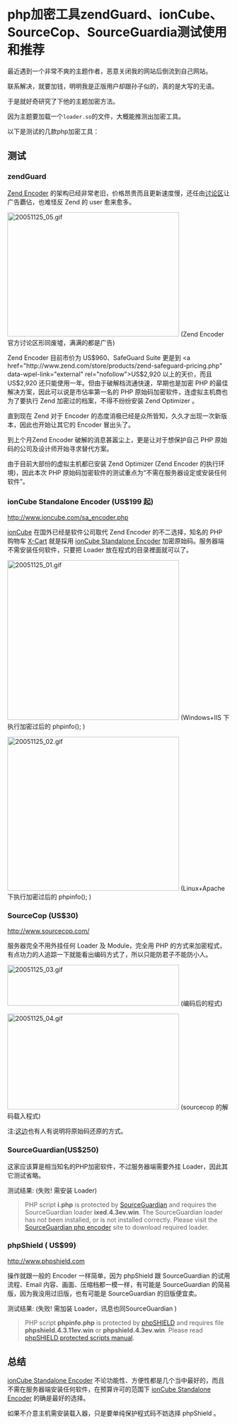 # php加密工具zendGuard、ionCube、SourceCop、SourceGuardia测试使用和推荐

最近遇到一个非常不爽的主题作者，恶意关闭我的网站后倒流到自己网站。

联系解决，就要加钱，明明我是正版用户却跟孙子似的，真的是大写的无语。

于是就好奇研究了下他的主题加密方法。

因为主题要加载一个`loader.so`的文件，大概能推测出加密工具。

以下是测试的几款php加密工具：

## 测试

### zendGuard

<a href="http://www.zend.com/store/products/zend-encoder.php" data-wpel-link="external" rel="nofollow">Zend Encoder</a> 的架构已经非常老旧，价格昂贵而且更新速度慢，还任由<a href="http://www.zend.com/phorum/list.php?num=8" data-wpel-link="external" rel="nofollow">讨论区</a>让广告覇佔，也难怪反 Zend 的 user 愈来愈多。

<a href="https://ossimg.yzitc.com/2022/03/24/86b5a85487e09.gif" data-wpel-link="internal"><img alt="20051125_05.gif" src="https://ossimg.yzitc.com/2022/03/24/86b5a85487e09.gif" width="388" height="280" border="0"></a>
(Zend Encoder 官方讨论区形同废墟，满满的都是广告)

Zend Encoder 目前市价为 US$960、SafeGuard Suite  更是到 <a href="http://www.zend.com/store/products/zend-safeguard-pricing.php" data-wpel-link="external" rel="nofollow">US$2,920</a> 以上的天价，而且 US$2,920 还只能使用一年。但由于破解档流通快速，早期也是加密 PHP 的最佳解决方案，因此可以说是市佔率第一名的 PHP 原始码加密软件，连虚拟主机商也为了要执行 Zend 加密过的档案，不得不纷纷安装 Zend Optimizer 。

直到现在 Zend 对于 Encoder 的态度消极已经是众所皆知，久久才出现一次新版本，因此也开始让其它的 Encoder 冒出头了。

到上个月Zend Encoder 破解的消息甚嚣尘上，更是让对于想保护自己 PHP 原始码的公司及设计师开始寻求替代方案。

由于目前大部份的虚拟主机都已安装 Zend Optimizer (Zend Encoder 的执行环境)，因此本次 PHP 原始码加密软件的测试重点为“不需在服务器设定或安装任何软件”。

### ionCube  Standalone Encoder (US$199 起)

<a href="http://www.ioncube.com/sa_encoder.php?xp=NXEZWA" data-wpel-link="external" rel="nofollow">http://www.ioncube.com/sa_encoder.php</a>

<a href="http://www.ioncube.com?xp=NXEZWA" data-wpel-link="external" rel="nofollow">ionCube</a> 在国外已经是软件公司取代 Zend Encoder 的不二选择，知名的 PHP 购物车 <a href="http://www.x-cart.com" data-wpel-link="external" rel="nofollow">X-Cart</a> 就是採用 <a href="http://www.ioncube.com/sa_encoder.php?xp=NXEZWA" data-wpel-link="external" rel="nofollow">ionCube Standalone Encoder</a> 加密原始码。服务器端不需安装任何软件，只要把  Loader 放在程式的目录裡面就可以了。

<a href="https://ossimg.yzitc.com/2022/03/24/1b154a65558d1.gif" data-wpel-link="internal"><img alt="20051125_01.gif" src="https://ossimg.yzitc.com/2022/03/24/1b154a65558d1.gif" width="388" height="360" border="0"></a>
(Windows+IIS 下执行加密过后的 phpinfo(); )

<a href="https://ossimg.yzitc.com/2022/03/24/8478a9d71ad8a.gif" data-wpel-link="internal"><img alt="20051125_02.gif" src="https://ossimg.yzitc.com/2022/03/24/8478a9d71ad8a.gif" width="388" height="347" border="0"></a>
(Linux+Apache 下执行加密过后的 phpinfo(); )

### SourceCop (US$30)

<a href="http://www.sourcecop.com/" data-wpel-link="external" rel="nofollow">http://www.sourcecop.com/</a>

服务器完全不用外挂任何 Loader 及 Module，完全用 PHP 的方式来加密程式，有点功力的人追踪一下就能看出编码方式了，所以只能防君子不能防小人。

<a href="https://ossimg.yzitc.com/2022/03/24/9ef05f1172b6a.gif" data-wpel-link="internal"><img alt="20051125_03.gif" src="https://ossimg.yzitc.com/2022/03/24/9ef05f1172b6a.gif" width="388" height="92" border="0"></a>
(编码后的程式)

<a href="https://ossimg.yzitc.com/2022/03/24/1465c2c1f4f55.gif" data-wpel-link="internal"><img alt="20051125_04.gif" src="https://ossimg.yzitc.com/2022/03/24/1465c2c1f4f55.gif" width="388" height="216" border="0"></a>
(sourcecop 的解码载入程式)

注:<a href="http://www.networksecuritytech.com/viewtopic.php?t=3854&amp;postdays=0&amp;postorder=asc&amp;start=10" data-wpel-link="external" rel="nofollow">这边</a>也有人有说明将原始码还原的方式。

### SourceGuardian(US$250)

这家应该算是相当知名的PHP加密软件，不过服务器端需要外挂 Loader，因此其它测试省略。

测试结果: (失败! 需安装 Loader)

<blockquote>PHP script <b>i.php</b> is protected by <a href="http://www.sourceguardian.com/">SourceGuardian</a> and requires the SourceGuardian loader <b>ixed.4.3ev.win</b>. The SourceGuardian loader has not been installed, or is not installed correctly. Please visit the <a href="http://www.sourceguardian.com/ixeds/">SourceGuardian php encoder</a> site to download required loader.
</blockquote>

### phpShield ( US$99)

<a href="http://www.phpshield.com" data-wpel-link="external" rel="nofollow">http://www.phpshield.com</a>

操作就跟一般的 Encoder 一样简单，因为 phpShield 跟 SourceGuardian 的试用流程、Email 内容、画面、压缩档都一模一样，有可能是 SourceGuardian 的简易版，因为我没用过旧版，也有可能是 SourceGuardian 的旧版便宜卖。

测试结果: (失败! 需加装 Loader，讯息也同SourceGuardian  )

<blockquote>PHP script <b>phpinfo.php</b> is protected by <a href="http://www.phpshield.com/">phpSHIELD</a> and requires file <b>phpshield.4.3.11ev.win</b> or <b>phpshield.4.3ev.win</b>.
Please read <a href="http://www.phpshield.com/loaders/">phpSHIELD protected scripts manual</a>.
</blockquote>

## 总结

<a href="http://www.ioncube.com/sa_encoder.php?xp=NXEZWA" data-wpel-link="external" rel="nofollow"> ionCube Standalone Encoder</a> 不论功能性、方便性都是几个当中最好的，而且不需在服务器端安装任何软件，在预算许可的范围下 <a href="http://www.ioncube.com/sa_encoder.php?xp=NXEZWA" data-wpel-link="external" rel="nofollow">ionCube Standalone Encoder</a> 的确是最好的选择。

如果不介意主机需安装载入器，只是要单纯保护程式码不妨选择 phpShield 。